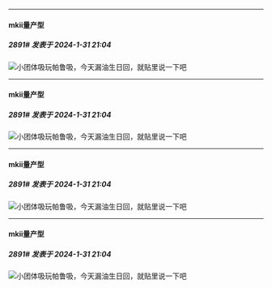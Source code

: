 
*****

####  mkii量产型  
##### 2891#       发表于 2024-1-31 21:04

<img src="https://static.saraba1st.com/image/smiley/face2017/072.png" referrerpolicy="no-referrer">小团体吸玩帕鲁吸，今天漏油生日回，就贴里说一下吧


*****

####  mkii量产型  
##### 2891#       发表于 2024-1-31 21:04

<img src="https://static.saraba1st.com/image/smiley/face2017/072.png" referrerpolicy="no-referrer">小团体吸玩帕鲁吸，今天漏油生日回，就贴里说一下吧


*****

####  mkii量产型  
##### 2891#       发表于 2024-1-31 21:04

<img src="https://static.saraba1st.com/image/smiley/face2017/072.png" referrerpolicy="no-referrer">小团体吸玩帕鲁吸，今天漏油生日回，就贴里说一下吧


*****

####  mkii量产型  
##### 2891#       发表于 2024-1-31 21:04

<img src="https://static.saraba1st.com/image/smiley/face2017/072.png" referrerpolicy="no-referrer">小团体吸玩帕鲁吸，今天漏油生日回，就贴里说一下吧

